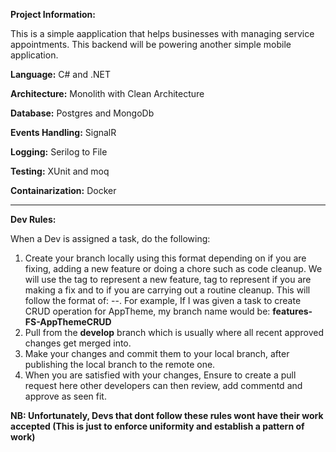 
**Project Information:**

This is a simple aapplication that helps businesses with managing service appointments. This backend will be powering another simple mobile application.

**Language:** C# and .NET

**Architecture:** Monolith with Clean Architecture

**Database:** Postgres and MongoDb

**Events Handling:** SignalR

**Logging:** Serilog to File

**Testing:** XUnit and moq 

**Containarization:** Docker

---------------------------------------------------------

**Dev Rules:**

When a Dev is assigned a task, do the following:
1. Create your branch locally using this format depending on if you are fixing, adding a new feature or doing a chore such as code cleanup. We will use the <features> tag to represent a new feature, <fix> tag to represent if you are making a fix and <chore> to if you are carrying out a routine cleanup.
This will follow the format of: <actionType>-<yourinitials>-<AssignedTaskTitle>. For example, If I was given a task to create CRUD operation for AppTheme, my branch name would be:
**features-FS-AppThemeCRUD**
2. Pull from the **develop** branch which is usually where all recent approved changes get merged into.
3. Make your changes and commit them to your local branch, after publishing the local branch to the remote one.
4. When you are satisfied with your changes, Ensure to create a pull request here other developers can then review, add commentd and approve as seen fit.

**NB: Unfortunately, Devs that dont follow these rules wont have their work accepted (This is just to enforce uniformity and establish a pattern of work)**
